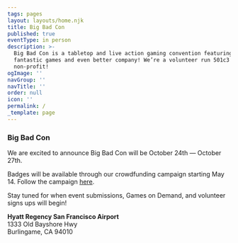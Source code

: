 ```yaml
---
tags: pages
layout: layouts/home.njk
title: Big Bad Con
published: true
eventType: in person
description: >-
  Big Bad Con is a tabletop and live action gaming convention featuring
  fantastic games and even better company! We’re a volunteer run 501c3
  non-profit!
ogImage: ''
navGroup: ''
navTitle: ''
order: null
icon: ''
permalink: /
_template: page
---
```


### Big Bad Con

We are excited to announce Big Bad Con will be October 24th — October 27th.

Badges will be available through our crowdfunding campaign starting May 14. Follow the campaign [here](https://www.backerkit.com/call_to_action/b00667bb-67cd-45b2-8ff3-35a2cf9b285e/landing).

Stay tuned for when event submissions, Games on Demand, and volunteer signs ups will begin!

**Hyatt Regency San Francisco Airport**\
1333 Old Bayshore Hwy\
Burlingame, CA 94010
